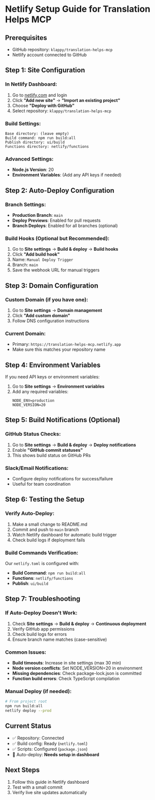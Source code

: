 # Netlify Setup Guide for Translation Helps MCP

## Prerequisites

- GitHub repository: `klappy/translation-helps-mcp`
- Netlify account connected to GitHub

## Step 1: Site Configuration

### In Netlify Dashboard:

1. Go to [netlify.com](https://netlify.com) and login
2. Click **"Add new site"** → **"Import an existing project"**
3. Choose **"Deploy with GitHub"**
4. Select repository: `klappy/translation-helps-mcp`

### Build Settings:

```
Base directory: (leave empty)
Build command: npm run build:all
Publish directory: ui/build
Functions directory: netlify/functions
```

### Advanced Settings:

- **Node.js Version**: 20
- **Environment Variables**: (Add any API keys if needed)

## Step 2: Auto-Deploy Configuration

### Branch Settings:

- **Production Branch**: `main`
- **Deploy Previews**: Enabled for pull requests
- **Branch Deploys**: Enabled for all branches (optional)

### Build Hooks (Optional but Recommended):

1. Go to **Site settings** → **Build & deploy** → **Build hooks**
2. Click **"Add build hook"**
3. Name: `Manual Deploy Trigger`
4. Branch: `main`
5. Save the webhook URL for manual triggers

## Step 3: Domain Configuration

### Custom Domain (if you have one):

1. Go to **Site settings** → **Domain management**
2. Click **"Add custom domain"**
3. Follow DNS configuration instructions

### Current Domain:

- Primary: `https://translation-helps-mcp.netlify.app`
- Make sure this matches your repository name

## Step 4: Environment Variables

If you need API keys or environment variables:

1. Go to **Site settings** → **Environment variables**
2. Add any required variables:
   ```
   NODE_ENV=production
   NODE_VERSION=20
   ```

## Step 5: Build Notifications (Optional)

### GitHub Status Checks:

1. Go to **Site settings** → **Build & deploy** → **Deploy notifications**
2. Enable **"GitHub commit statuses"**
3. This shows build status on GitHub PRs

### Slack/Email Notifications:

- Configure deploy notifications for success/failure
- Useful for team coordination

## Step 6: Testing the Setup

### Verify Auto-Deploy:

1. Make a small change to README.md
2. Commit and push to `main` branch
3. Watch Netlify dashboard for automatic build trigger
4. Check build logs if deployment fails

### Build Commands Verification:

Our `netlify.toml` is configured with:

- **Build Command**: `npm run build:all`
- **Functions**: `netlify/functions`
- **Publish**: `ui/build`

## Step 7: Troubleshooting

### If Auto-Deploy Doesn't Work:

1. Check **Site settings** → **Build & deploy** → **Continuous deployment**
2. Verify GitHub app permissions
3. Check build logs for errors
4. Ensure branch name matches (case-sensitive)

### Common Issues:

- **Build timeouts**: Increase in site settings (max 30 min)
- **Node version conflicts**: Set NODE_VERSION=20 in environment
- **Missing dependencies**: Check package-lock.json is committed
- **Function build errors**: Check TypeScript compilation

### Manual Deploy (if needed):

```bash
# From project root
npm run build:all
netlify deploy --prod
```

## Current Status

- ✅ Repository: Connected
- ✅ Build config: Ready (`netlify.toml`)
- ✅ Scripts: Configured (`package.json`)
- 🔄 Auto-deploy: **Needs setup in dashboard**

## Next Steps

1. Follow this guide in Netlify dashboard
2. Test with a small commit
3. Verify live site updates automatically
